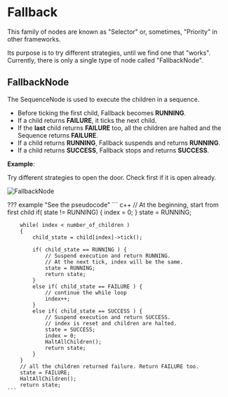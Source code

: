 # Fallback

This family of nodes are known as "Selector" or, sometimes, "Priority"
in other frameworks.

Its purpose is to try different strategies, until we find one that "works".
Currently, there is only a single type of node called "FallbackNode".


## FallbackNode

The SequenceNode is used to execute the children in a sequence.

- Before ticking the first child, Fallback becomes __RUNNING__.
- If a child returns __FAILURE__, it ticks the next child.
- If the __last__ child returns __FAILURE__ too, all the children are halted and
 the Sequence returns __FAILURE__.
- If a child returns __RUNNING__, Fallback suspends and returns __RUNNING__.
- If a child returns __SUCCESS__, Fallback stops and returns __SUCCESS__. 

__Example__:

Try different strategies to open the door. Check first if it is open already.

![FallbackNode](images/FallbackSimplified.png)

??? example "See the pseudocode"
	``` c++
		// At the beginning, start from first child 
		if( state != RUNNING) {
			index = 0;
		}
		state = RUNNING;

		while( index < number_of_children )
		{
			child_state = child[index]->tick();
			
			if( child_state == RUNNING ) {
				// Suspend execution and return RUNNING.
				// At the next tick, index will be the same.
				state = RUNNING;
				return state;
			}
			else if( child_state == FAILURE ) {
				// continue the while loop
				index++;
			}
			else if( child_state == SUCCESS ) {
				// Suspend execution and return SUCCESS.
				// index is reset and children are halted.
				state = SUCCESS;
				index = 0;
				HaltAllChildren();
				return state;
			}
		}
		// all the children returned failure. Return FAILURE too.
		state = FAILURE;
		HaltAllChildren();
		return state;
	```	




 
